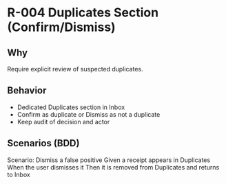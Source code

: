 # R-004 Duplicates Section (Confirm/Dismiss)

## Why
Require explicit review of suspected duplicates.

## Behavior
- Dedicated Duplicates section in Inbox
- Confirm as duplicate or Dismiss as not a duplicate
- Keep audit of decision and actor

## Scenarios (BDD)
Scenario: Dismiss a false positive
Given a receipt appears in Duplicates
When the user dismisses it
Then it is removed from Duplicates and returns to Inbox
